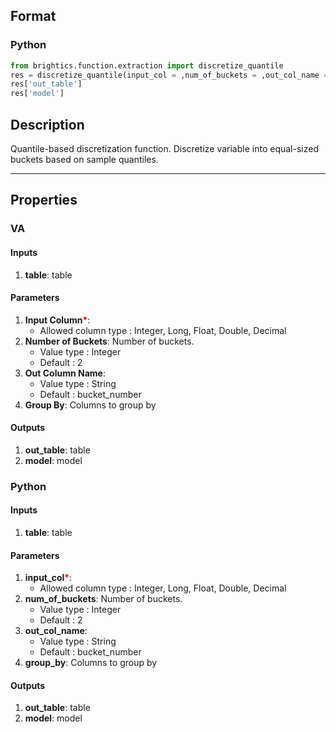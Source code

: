 ## Format
### Python
```python
from brightics.function.extraction import discretize_quantile
res = discretize_quantile(input_col = ,num_of_buckets = ,out_col_name = ,group_by = )
res['out_table']
res['model']
```

## Description
Quantile-based discretization function. Discretize variable into equal-sized buckets based on sample quantiles.

---

## Properties
### VA
#### Inputs
1. **table**: table

#### Parameters
1. **Input Column**<b style="color:red">*</b>: 
   - Allowed column type : Integer, Long, Float, Double, Decimal
2. **Number of Buckets**: Number of buckets.
   - Value type : Integer
   - Default : 2
3. **Out Column Name**: 
   - Value type : String
   - Default : bucket_number
4. **Group By**: Columns to group by

#### Outputs
1. **out_table**: table
2. **model**: model

### Python
#### Inputs
1. **table**: table

#### Parameters
1. **input_col**<b style="color:red">*</b>: 
   - Allowed column type : Integer, Long, Float, Double, Decimal
2. **num_of_buckets**: Number of buckets.
   - Value type : Integer
   - Default : 2
3. **out_col_name**: 
   - Value type : String
   - Default : bucket_number
4. **group_by**: Columns to group by

#### Outputs
1. **out_table**: table
2. **model**: model

